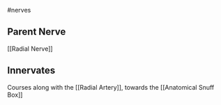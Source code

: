 #nerves 

## Parent Nerve
[[Radial Nerve]]


## Innervates
Courses along with the [[Radial Artery]], towards the [[Anatomical Snuff Box]]

